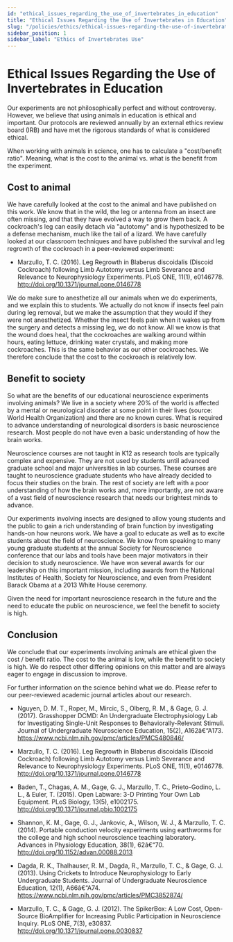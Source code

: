 ```yaml
---
id: "ethical_issues_regarding_the_use_of_invertebrates_in_education"
title: "Ethical Issues Regarding the Use of Invertebrates in Education"
slug: "/policies/ethics/ethical-issues-regarding-the-use-of-invertebrates-in-education"
sidebar_position: 1
sidebar_label: "Ethics of Invertebrates Use"
---
```

# Ethical Issues Regarding the Use of Invertebrates in Education #

Our experiments are not philosophically perfect and without controversy. However, we believe that using animals in education is ethical and important. Our protocols are reviewed annually by an external ethics review board (IRB) and have met the rigorous standards of what is considered ethical.

When working with animals in science, one has to calculate a "cost/benefit ratio". Meaning, what is the cost to the animal vs. what is the benefit from the experiment.  

## Cost to animal ##

We have carefully looked at the cost to the animal and have published on this work. We know that in the wild, the leg or antenna from an insect are often missing, and that they have evolved a way to grow them back. A cockroach's leg can easily detach via "autotomy" and is hypothesized to be a defense mechanism, much like the tail of a lizard. We have carefully looked at our classroom techniques and have published the survival and leg regrowth of the cockroach in a peer-reviewed experiment:

-    Marzullo, T. C. (2016). Leg Regrowth in Blaberus discoidalis (Discoid Cockroach) following Limb Autotomy versus Limb Severance and Relevance to Neurophysiology Experiments. PLoS ONE, 11(1), e0146778. http://doi.org/10.1371/journal.pone.0146778 

We do make sure to anesthetize all our animals when we do experiments, and we explain this to students. We actually do not know if insects feel pain during leg removal, but we make the assumption that they would if they were not anesthetized. Whether the insect feels pain when it wakes up from the surgery and detects a missing leg, we do not know. All we know is that the wound does heal, that the cockroaches are walking around within hours, eating lettuce, drinking water crystals, and making more cockroaches. This is the same behavior as our other cockroaches. We therefore conclude that the cost to the cockroach is relatively low.

## Benefit to society ##

So what are the benefits of our educational neuroscience experiments involving animals? We live in a society where 20% of the world is affected by a mental or neurological disorder at some point in their lives (source: World Health Organization) and there are no known cures. What is required to advance understanding of neurological disorders is basic neuroscience research. Most people do not have even a basic understanding of how the brain works.

Neuroscience courses are not taught in K12 as research tools are typically complex and expensive. They are not used by students until advanced graduate school and major universities in lab courses. These courses are taught to neuroscience graduate students who have already decided to focus their studies on the brain. The rest of society are left with a poor understanding of how the brain works and, more importantly, are not aware of a vast field of neuroscience research that needs our brightest minds to advance.

Our experiments involving insects are designed to allow young students and the public to gain a rich understanding of brain function by investigating hands-on how neurons work. We have a goal to educate as well as to excite students about the field of neuroscience. We know from speaking to many young graduate students at the annual Society for Neuroscience conference that our labs and tools have been major motivators in their decision to study neuroscience. We have won several awards for our leadership on this important mission, including awards from the National Institutes of Health, Society for Neuroscience, and even from President Barack Obama at a 2013 White House ceremony.

Given the need for important neuroscience research in the future and the need to educate the public on neuroscience, we feel the benefit to society is high.

## Conclusion ##

We conclude that our experiments involving animals are ethical given the cost / benefit ratio. The cost to the animal is low, while the benefit to society is high. We do respect other differing opinions on this matter and are always eager to engage in discussion to improve.

For further information on the science behind what we do. Please refer to our peer-reviewed academic journal articles about our research.

-    Nguyen, D. M. T., Roper, M., Mircic, S., Olberg, R. M., & Gage, G. J. (2017). Grasshopper DCMD: An Undergraduate Electrophysiology Lab for Investigating Single-Unit Responses to Behaviorally-Relevant Stimuli. Journal of Undergraduate Neuroscience Education, 15(2), A162â€“A173. https://www.ncbi.nlm.nih.gov/pmc/articles/PMC5480846/ 

-    Marzullo, T. C. (2016). Leg Regrowth in Blaberus discoidalis (Discoid Cockroach) following Limb Autotomy versus Limb Severance and Relevance to Neurophysiology Experiments. PLoS ONE, 11(1), e0146778. http://doi.org/10.1371/journal.pone.0146778 

-    Baden, T., Chagas, A. M., Gage, G. J., Marzullo, T. C., Prieto-Godino, L. L., & Euler, T. (2015). Open Labware: 3-D Printing Your Own Lab Equipment. PLoS Biology, 13(5), e1002175. http://doi.org/10.1371/journal.pbio.1002175 

-    Shannon, K. M., Gage, G. J., Jankovic, A., Wilson, W. J., & Marzullo, T. C. (2014). Portable conduction velocity experiments using earthworms for the college and high school neuroscience teaching laboratory. Advances in Physiology Education, 38(1), 62â€“70. http://doi.org/10.1152/advan.00088.2013 

-    Dagda, R. K., Thalhauser, R. M., Dagda, R., Marzullo, T. C., & Gage, G. J. (2013). Using Crickets to Introduce Neurophysiology to Early Undergraduate Students. Journal of Undergraduate Neuroscience Education, 12(1), A66â€“A74. https://www.ncbi.nlm.nih.gov/pmc/articles/PMC3852874/ 

-    Marzullo, T. C., & Gage, G. J. (2012). The SpikerBox: A Low Cost, Open-Source BioAmplifier for Increasing Public Participation in Neuroscience Inquiry. PLoS ONE, 7(3), e30837. http://doi.org/10.1371/journal.pone.0030837 
